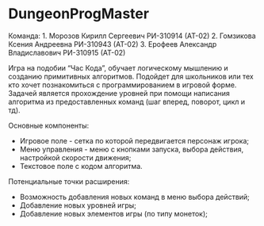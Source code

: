 # DungeonProgMaster
Команда:
	1. Морозов Кирилл Сергеевич РИ-310914 (АТ-02)
	2. Гомзикова Ксения Андреевна РИ-310943 (АТ-02)
	3. Ерофеев Александр Владиславович РИ-310915 (АТ-02)

Игра на подобии “Час Кода”, обучает логическому мышлению и созданию примитивных алгоритмов. Подойдет для школьников или тех кто хочет познакомиться с программированием в игровой форме. 
Задачей является прохождение уровней при помощи написания алгоритма из предоставленных команд (шаг вперед, поворот, цикл и тд).

Основные компоненты: 
- Игровое поле - сетка по которой передвигается персонаж игрока;
- Меню управления - меню с кнопками запуска, выбора действия, настройкой скорости движения;
- Текстовое поле с кодом алгоритма.

Потенциальные точки расширения:
- Возможность добавления новых команд в меню выбора действий;
- Добавление новых уровней игры;
- Добавление новых элементов игры (по типу монеток);
